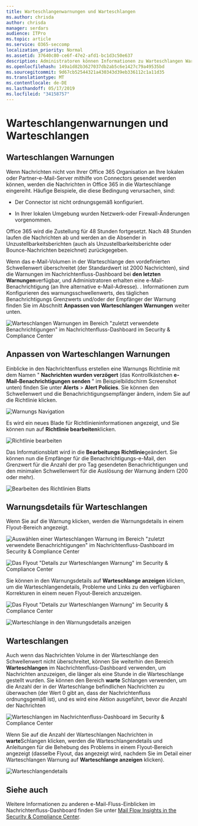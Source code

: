 ```yaml
---
title: Warteschlangenwarnungen und Warteschlangen
ms.author: chrisda
author: chrisda
manager: serdars
audience: ITPro
ms.topic: article
ms.service: O365-seccomp
localization_priority: Normal
ms.assetid: 37640c80-ce6f-47e2-afd1-bc1d3c50e637
description: Administratoren können Informationen zu Warteschlangen Warnungen und Warteschlangen im Nachrichtenfluss-Dashboard im Security & Compliance Center erhalten.
ms.openlocfilehash: 149a1d82b3627037db2ab5c6e1427c79a49535bd
ms.sourcegitcommit: 9d67cb52544321a430343d39eb336112c1a11d35
ms.translationtype: MT
ms.contentlocale: de-DE
ms.lasthandoff: 05/17/2019
ms.locfileid: "34158757"
---
```

# <a name="queue-alerts-and-queues"></a>Warteschlangenwarnungen und Warteschlangen

## <a name="queue-alerts"></a>Warteschlangen Warnungen

Wenn Nachrichten nicht von Ihrer Office 365 Organisation an Ihre lokalen oder Partner-e-Mail-Server mithilfe von Connectors gesendet werden können, werden die Nachrichten in Office 365 in die Warteschlange eingereiht. Häufige Beispiele, die diese Bedingung verursachen, sind:

- Der Connector ist nicht ordnungsgemäß konfiguriert.

- In Ihrer lokalen Umgebung wurden Netzwerk-oder Firewall-Änderungen vorgenommen.

Office 365 wird die Zustellung für 48 Stunden fortgesetzt. Nach 48 Stunden laufen die Nachrichten ab und werden an die Absender in Unzustellbarkeitsberichten (auch als Unzustellbarkeitsberichte oder Bounce-Nachrichten bezeichnet) zurückgegeben.

Wenn das e-Mail-Volumen in der Warteschlange den vordefinierten Schwellenwert überschreitet (der Standardwert ist 2000 Nachrichten), sind die Warnungen im Nachrichtenfluss-Dashboard bei **den letzten Warnungen**verfügbar, und Administratoren erhalten eine e-Mail-Benachrichtigung (an Ihre alternative e-Mail-Adresse). . Informationen zum Konfigurieren des warnungsschwellenwerts, des täglichen Benachrichtigungs Grenzwerts und/oder der Empfänger der Warnung finden Sie im Abschnitt **Anpassen von Warteschlangen Warnungen** weiter unten.

![Warteschlangen Warnungen im Bereich "zuletzt verwendete Benachrichtigungen" im Nachrichtenfluss-Dashboard im Security & Compliance Center](media/5fc4a51c-6118-4270-960b-c6b176ef94ae.png)

## <a name="customize-queue-alerts"></a>Anpassen von Warteschlangen Warnungen

Einblicke in den Nachrichtenfluss erstellen eine Warnungs Richtlinie mit dem Namen " **Nachrichten wurden verzögert** (das Kontrollkästchen **e-Mail-Benachrichtigungen senden** " im Beispielbildschirm Screenshot unten) finden Sie unter **Alerts** \> **Alert Policies**. Sie können den Schwellenwert und die Benachrichtigungsempfänger ändern, indem Sie auf die Richtlinie klicken.

![Warnungs Navigation](media/efb95976-9e0b-484e-a2fd-093c5bc7a40f.png)

Es wird ein neues Blade für Richtlinieninformationen angezeigt, und Sie können nun auf **Richtlinie bearbeiten**klicken.

![Richtlinie bearbeiten ](media/ed2aceae-3ee2-4849-a17e-87915987a7dd.png)

Das Informationsblatt wird in die **Bearbeitungs Richtlinie**geändert. Sie können nun die Empfänger für die Benachrichtigungs-e-Mail, den Grenzwert für die Anzahl der pro Tag gesendeten Benachrichtigungen und den minimalen Schwellenwert für die Auslösung der Warnung ändern (200 oder mehr).

![Bearbeiten des Richtlinien Blatts](media/c657cc74-7867-474c-b2c9-dc478449f990.png)

## <a name="queue-alert-details"></a>Warnungsdetails für Warteschlangen

Wenn Sie auf die Warnung klicken, werden die Warnungsdetails in einem Flyout-Bereich angezeigt.

![Auswählen einer Warteschlangen Warnung im Bereich "zuletzt verwendete Benachrichtigungen" im Nachrichtenfluss-Dashboard im Security & Compliance Center](media/1f6b0e96-5b2c-41ef-9684-9d813b3fabe6.png)

![Das Flyout "Details zur Warteschlangen Warnung" im Security & Compliance Center](media/105c8fff-912f-4763-8806-2740ebdecd4b.png)

Sie können in den Warnungsdetails auf **Warteschlange anzeigen** klicken, um die Warteschlangendetails, Probleme und Links zu den verfügbaren Korrekturen in einem neuen Flyout-Bereich anzuzeigen.

![Das Flyout "Details zur Warteschlangen Warnung" im Security & Compliance Center](media/8ff60955-55ef-4f32-a966-85e02cb608d1.png)

![Warteschlange in den Warnungsdetails anzeigen](media/4eb088fe-5dd9-4bf4-b959-c1bb2545c515.png)

## <a name="queues"></a>Warteschlangen

Auch wenn das Nachrichten Volume in der Warteschlange den Schwellenwert nicht überschreitet, können Sie weiterhin den Bereich **Warteschlangen** im Nachrichtenfluss-Dashboard verwenden, um Nachrichten anzuzeigen, die länger als eine Stunde in die Warteschlange gestellt wurden. Sie können den Bereich **warte** Schlangen verwenden, um die Anzahl der in der Warteschlange befindlichen Nachrichten zu überwachen (der Wert 0 gibt an, dass der Nachrichtenfluss ordnungsgemäß ist), und es wird eine Aktion ausgeführt, bevor die Anzahl der Nachrichten

![Warteschlangen im Nachrichtenfluss-Dashboard im Security & Compliance Center](media/0ef6e2ef-dd22-4363-9d4a-b20a00babc9f.png)

Wenn Sie auf die Anzahl der Warteschlangen Nachrichten in **warte**Schlangen klicken, werden die Warteschlangendetails und Anleitungen für die Behebung des Problems in einem Flyout-Bereich angezeigt (dasselbe Flyout, das angezeigt wird, nachdem Sie im Detail einer Warteschlangen Warnung auf **Warteschlange anzeigen** klicken).

![Warteschlangendetails](media/4eb088fe-5dd9-4bf4-b959-c1bb2545c515.png)

## <a name="see-also"></a>Siehe auch

Weitere Informationen zu anderen e-Mail-Fluss-Einblicken im Nachrichtenfluss-Dashboard finden Sie unter [Mail Flow Insights in the Security & Compliance Center](mail-flow-insights.md).
